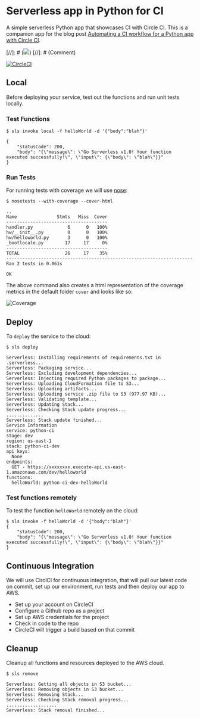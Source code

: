 # Serverless app in Python for CI

A simple serverless Python app that showcases CI with Circle CI. This is a companion app for the blog post [Automating a CI workflow for a Python app with Circle CI]().

[//]: # (![](https://circleci.com/gh/rupakg/python-ci.svg?style=shield&circle-token=:circle-token))
[//]: # (Comment) 

[![CircleCI](https://circleci.com/gh/stratis/python-ci.svg?style=svg)](https://circleci.com/gh/stratis/python-ci)

## Local

Before deploying your service, test out the functions and run unit tests locally.

### Test Functions

```
$ sls invoke local -f helloWorld -d '{"body":"blah"}'

{
    "statusCode": 200,
    "body": "{\"message\": \"Go Serverless v1.0! Your function executed successfully!\", \"input\": {\"body\": \"blah\"}}"
}
```

### Run Tests

For running tests with coverage we will use [nose](https://nose.readthedocs.io/en/latest/):
```
$ nosetests --with-coverage --cover-html

..
Name               Stmts   Miss  Cover
--------------------------------------
handler.py             6      0   100%
hw/__init__.py         0      0   100%
hw/helloworld.py       3      0   100%
_bootlocale.py        17     17     0%
--------------------------------------
TOTAL                 26     17    35%
----------------------------------------------------------------------
Ran 2 tests in 0.061s

OK
```

The above command also creates a html representation of the coverage metrics in the default folder `cover` and looks like so:

![Coverage](https://user-images.githubusercontent.com/8188/39218547-48cb51b6-47f3-11e8-9186-c828b75df567.png)


## Deploy

To `deploy` the service to the cloud:

```
$ sls deploy

Serverless: Installing requirements of requirements.txt in .serverless...
Serverless: Packaging service...
Serverless: Excluding development dependencies...
Serverless: Injecting required Python packages to package...
Serverless: Uploading CloudFormation file to S3...
Serverless: Uploading artifacts...
Serverless: Uploading service .zip file to S3 (977.97 KB)...
Serverless: Validating template...
Serverless: Updating Stack...
Serverless: Checking Stack update progress...
..............
Serverless: Stack update finished...
Service Information
service: python-ci
stage: dev
region: us-east-1
stack: python-ci-dev
api keys:
  None
endpoints:
  GET - https://xxxxxxxx.execute-api.us-east-1.amazonaws.com/dev/helloworld
functions:
  helloWorld: python-ci-dev-helloWorld
```

### Test functions remotely

To test the function `helloWorld` remotely on the cloud:

```
$ sls invoke -f helloWorld -d '{"body":"blah"}'          
{
    "statusCode": 200,
    "body": "{\"message\": \"Go Serverless v1.0! Your function executed successfully!\", \"input\": {\"body\": \"blah\"}}"
}
```

## Continuous Integration

We will use CirclCI for continuous integration, that will pull our latest code on commit, set up our environment, run tests and then deploy our app to AWS.

* Set up your account on CircleCI
* Configure a Github repo as a project
* Set up AWS credentials for the project
* Check in code to the repo
* CircleCI will trigger a build based on that commit

## Cleanup

Cleanup all functions and resources deployed to the AWS cloud.

```
$ sls remove

Serverless: Getting all objects in S3 bucket...
Serverless: Removing objects in S3 bucket...
Serverless: Removing Stack...
Serverless: Checking Stack removal progress...
...................
Serverless: Stack removal finished...
```
